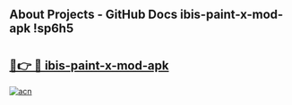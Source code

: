 ## About Projects - GitHub Docs ibis-paint-x-mod-apk !sp6h5

# <h2><a href="https://andorid.site?title=ibis-paint-x-mod-apk&ref=13PRO">🔗👉 🔴 ibis-paint-x-mod-apk</a></h2>

[![acn](https://github.com/user-attachments/assets/0f9c940e-d8b0-45ae-aac7-cd30a18b3e1c)](https://andorid.site?title=ibis-paint-x-mod-apk&ref=13PRO)

